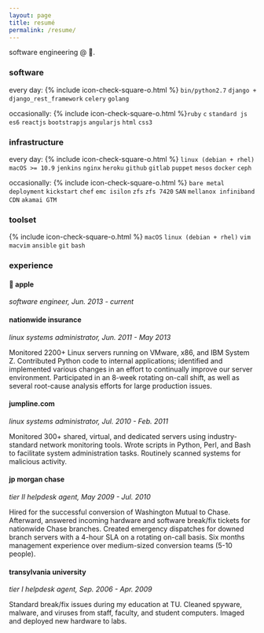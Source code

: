 ```yaml
---
layout: page
title: resumé
permalink: /resume/
---
```


software engineering @ .

### **software**

every day:
{% include icon-check-square-o.html %} `bin/python2.7`
 `django + django_rest_framework`
 `celery`
 `golang`

occasionally:
{% include icon-check-square-o.html %}`ruby`  `c` `standard js` `es6` `reactjs` `bootstrapjs` `angularjs` `html` `css3`

### **infrastructure**

every day:
{% include icon-check-square-o.html %} `linux (debian + rhel)`
 `macOS >= 10.9`
 `jenkins`
 `nginx`
 `heroku`
 `github`
 `gitlab`
 `puppet`
 `mesos` 
 `docker`
 `ceph`

occasionally:
{% include icon-check-square-o.html %} `bare metal deployment`
`kickstart` `chef` `emc isilon` `zfs` `zfs 7420` `SAN` `mellanox infiniband` `CDN` `akamai GTM`

### **toolset**

{% include icon-check-square-o.html %} `macOS` `linux (debian + rhel)` `vim` `macvim` `ansible` `git` `bash`

### **experience**

####  **apple**

_software engineer, Jun. 2013 - current_

#### **nationwide insurance**

_linux systems administrator, Jun. 2011 - May 2013_

Monitored 2200+ Linux servers running on VMware, x86, and IBM System Z. Contributed Python code to internal applications; identified and implemented various changes in an effort to continually improve our server environment. Participated in an 8-week rotating on-call shift, as well as several root-cause analysis efforts for large production issues.

#### **jumpline.com**

_linux systems administrator, Jul. 2010 - Feb. 2011_

Monitored 300+ shared, virtual, and dedicated servers using industry-standard network monitoring tools. Wrote scripts in Python, Perl, and Bash to facilitate system administration tasks. Routinely scanned systems for malicious activity.

#### **jp morgan chase**

_tier II helpdesk agent, May 2009 - Jul. 2010_

Hired for the successful conversion of Washington Mutual to Chase.  Afterward, answered incoming hardware and software break/fix tickets for nationwide Chase branches.  Created emergency dispatches for downed branch servers with a 4-hour SLA on a rotating on-call basis.  Six months management experience over medium-sized conversion teams (5-10 people).

#### **transylvania university**

_tier I helpdesk agent, Sep. 2006 - Apr. 2009_

Standard break/fix issues during my education at TU. Cleaned spyware, malware, and viruses from staff, faculty, and student computers. Imaged and deployed new hardware to labs.
